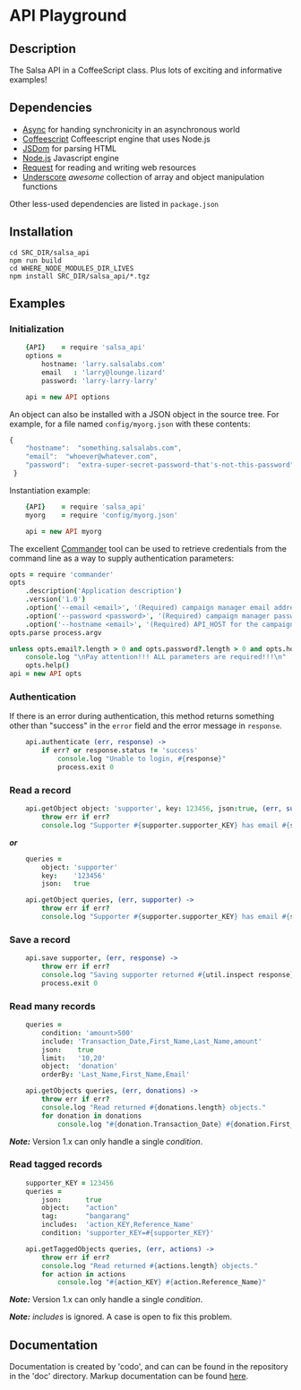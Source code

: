 # API Playground

## Description
The Salsa API in a CoffeeScript class.  Plus lots of exciting and informative examples!

## Dependencies

* [Async](https://github.com/caolan/async) for handing synchronicity in an asynchronous world
* [Coffeescript](http://coffeescript.org/) Coffeescript engine that uses Node.js
* [JSDom](https://github.com/tmpvar/jsdom) for parsing HTML
* [Node.js](http://nodejs.org/api/) Javascript engine
* [Request](https://github.com/mikeal/request) for reading and writing web resources
* [Underscore](http://underscorejs.org/) *awesome* collection of array and object manipulation functions

Other less-used dependencies are listed in `package.json`

## Installation

    cd SRC_DIR/salsa_api
    npm run build
    cd WHERE_NODE_MODULES_DIR_LIVES
    npm install SRC_DIR/salsa_api/*.tgz

## Examples

### Initialization
```coffee
    {API}    = require 'salsa_api'
    options = 
        hostname: 'larry.salsalabs.com'
        email   : 'larry@lounge.lizard'
        password: 'larry-larry-larry'

    api = new API options
```
An object can also be installed with a JSON object in the source tree.  For example, for a file named `config/myorg.json`
with these contents:
``` javascript
{
    "hostname":  "something.salsalabs.com",
    "email":  "whoever@whatever.com",
    "password":  "extra-super-secret-password-that's-not-this-password"
 }
```
Instantiation example:
``` coffee
    {API}    = require 'salsa_api'
    myorg    = require 'config/myorg.json'

    api = new API myorg
```
The excellent [Commander](http://tjholowaychuk.com/post/9103188408/commander-js-nodejs-command-line-interfaces-made-easy) tool can be used to retrieve credentials from the command line as a way to supply authentication parameters:
```coffee
opts = require 'commander'
opts
    .description('Application description')
    .version('1.0')
    .option('--email <email>', '(Required) campaign manager email address', String, null)
    .option('--password <password>', '(Required) campaign manager password', String, null)
    .option('--hostname <email>', '(Required) API_HOST for the campaign manager', String, null)
opts.parse process.argv

unless opts.email?.length > 0 and opts.password?.length > 0 and opts.hostname?.length > 0
    console.log "\nPay attention!!! ALL parameters are required!!!\n"
    opts.help()
api = new API opts
```

### Authentication

If there is an error during authentication, this method returns something other than "success"
in the `error` field and the error message in `response`.

```coffee
    api.authenticate (err, response) ->
        if err? or response.status != 'success'
            console.log "Unable to login, #{response}"
            process.exit 0
```
### Read a record
```coffee
    api.getObject object: 'supporter', key: 123456, json:true, (err, supporter) ->
        throw err if err?
        console.log "Supporter #{supporter.supporter_KEY} has email #{supporter.Email}"
```
***or***
```coffee
    queries =
        object: 'supporter'
        key:    '123456'
        json:   true

    api.getObject queries, (err, supporter) ->
        throw err if err?
        console.log "Supporter #{supporter.supporter_KEY} has email #{supporter.Email}"
```
### Save a record
```coffee
    api.save supporter, (err, response) ->
        throw err if err?
        console.log "Saving supporter returned #{util.inspect response}"
        process.exit 0
```
### Read many records
```coffee
    queries =
        condition: 'amount>500'
        include: 'Transaction_Date,First_Name,Last_Name,amount'
        json:    true
        limit:   '10,20'
        object:  'donation'
        orderBy: 'Last_Name,First_Name,Email'

    api.getObjects queries, (err, donations) ->
        throw err if err?
        console.log "Read returned #{donations.length} objects."
        for donation in donations
            console.log "#{donation.Transaction_Date} #{donation.First_Name} #{donation.Last_Name} #{donation.amount}"
```
***Note:*** Version 1.x can only handle a single _condition_.

### Read tagged records
```coffee
    supporter_KEY = 123456
    queries =
        json:      true
        object:    "action"
        tag:       "bangarang"
        includes:  'action_KEY,Reference_Name'
        condition: 'supporter_KEY=#{supporter_KEY}'

    api.getTaggedObjects queries, (err, actions) ->
        throw err if err?
        console.log "Read returned #{actions.length} objects."
        for action in actions
            console.log "#{action_KEY} #{action.Reference_Name}"
```
***Note:*** Version 1.x can only handle a single _condition_.

***Note:*** _includes_ is ignored.  A case is open to fix this problem.

## Documentation

Documentation is created by 'codo', and can can be found in the repository in the 'doc' directory.
Markup documentation can be found [here](https://help.github.com/articles/github-flavored-markdown).


